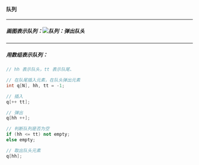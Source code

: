 #### 队列

---------

##### 画图表示队列：![队列：弹出队头](C:\Users\冬黎\OneDrive\图片\算法基础课\算法基础课第二讲\队列：弹出队头.png)

------------------

##### 用数组表示队列：

```c++
// hh 表示队头，tt 表示队尾、

// 在队尾插入元素，在队头弹出元素
int q[N], hh, tt = -1;

// 插入
q[++ tt];

// 弹出
q[hh ++];

// 判断队列是否为空
if (hh <= tt) not empty;
else empty;

// 取出队头元素
q[hh];
```


